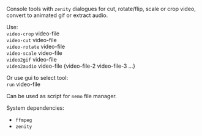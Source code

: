 Console tools with `zenity` dialogues for cut, rotate/flip, scale or crop video, convert to animated gif or extract audio.

Use: \
`video-crop` video-file \
`video-cut` video-file \
`video-rotate` video-file \
`video-scale` video-file \
`video2gif` video-file \
`video2audio` video-file {video-file-2 video-file-3 ...}

Or use gui to select tool: \
`run` video-file

Сan be used as script for `nemo` file manager.

System dependencies:
- `ffmpeg`
- `zenity`
